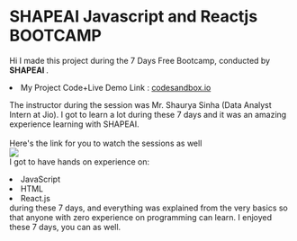 # SHAPEAI Javascript and Reactjs BOOTCAMP
Hi I made this project during the 7 Days Free Bootcamp, conducted by <b> SHAPEAI
</b>.

<li>My Project Code+Live Demo Link : <a href="https://codesandbox.io/s/neetpatel-rjs-bootcamp-project-0roye?file=/src/index.js" target="_blank" >codesandbox.io</a>

The instructor during the session was Mr. Shaurya Sinha (Data Analyst Intern at Jio). I got to
learn a lot during these 7 days and it was an amazing experience learning with SHAPEAI.
<br><br>Here's the link for you to watch the sessions as well<br>
<a href="https://www.youtube.com/playlist?list=PL7zl8TDRnbulLetcbkthT0p_IzwgRAYbu"> <img src="https://github.com/ShapeAI/PYTHON-AND-DATA-ANALYTICS/blob/main/YOUTUBE%20THUMBNAIL-4.png"> </a>
<br>I got to have hands on experience on:
<li>JavaScript
<li>HTML
<li>React.js
<br>during these 7 days, and everything was explained from the very basics so that
anyone with zero experience on programming can learn.
I enjoyed these 7 days, you can as well.

